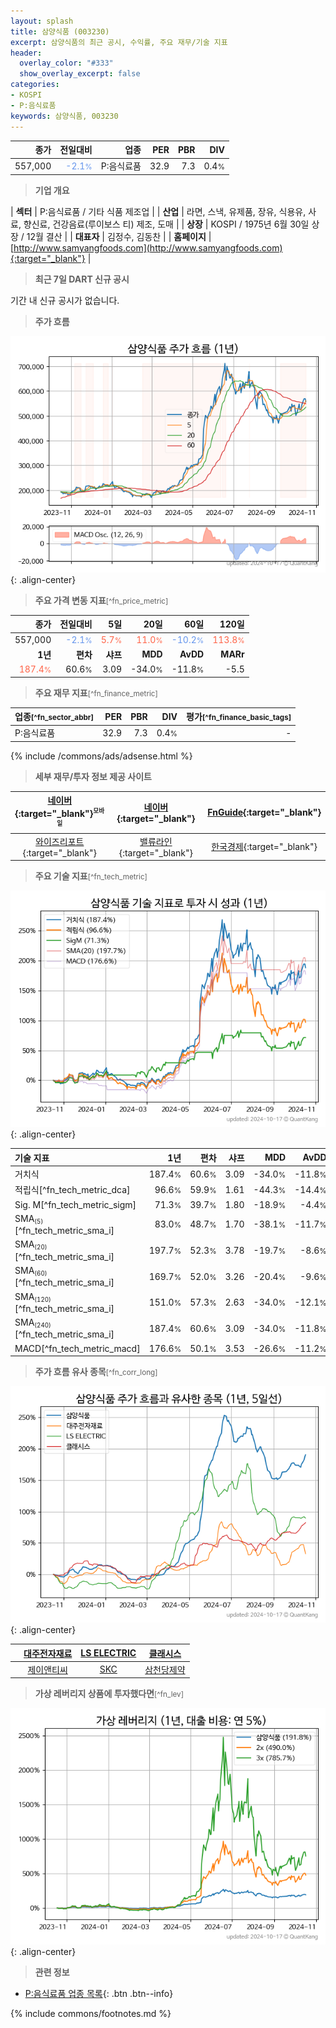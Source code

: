 ```yaml
---
layout: splash
title: 삼양식품 (003230)
excerpt: 삼양식품의 최근 공시, 수익률, 주요 재무/기술 지표
header:
  overlay_color: "#333"
  show_overlay_excerpt: false
categories:
- KOSPI
- P:음식료품
keywords: 삼양식품, 003230
---
```


| **종가** | **전일대비** | **업종** | **PER** | **PBR** | **DIV** |
| -------: | -----------: | -------: | ------: | ------: | ------: |
| 557,000 | <span style="color: cornflowerblue">-2.1<small>%</small></span> | P:음식료품 | 32.9 | 7.3 | 0.4<small>%</small> |

<!-- more -->


> **기업 개요**<a id="company"></a>

| <span style="white-space:nowrap;">**섹터**</span> | P:음식료품 / 기타 식품 제조업 |
| <span style="white-space:nowrap;">**산업**</span> | 라면, 스낵, 유제품, 장유, 식용유, 사료, 향신료, 건강음료(루이보스 티) 제조, 도매 |
| <span style="white-space:nowrap;">**상장**</span> | KOSPI / 1975년 6월 30일 상장 / 12월 결산 |
| <span style="white-space:nowrap;">**대표자**</span> | 김정수, 김동찬 |
| <span style="white-space:nowrap;">**홈페이지**</span> | [http://www.samyangfoods.com](http://www.samyangfoods.com){:target="_blank"} |


> **최근 7일 DART 신규 공시**<a id="dart"></a>

기간 내 신규 공시가 없습니다.


> **주가 흐름**<a id="price"></a>

![003230](/stock/images/003230.png){: .align-center}


> **주요 가격 변동 지표**<small>[^fn_price_metric]</small>

| **종가** | **전일대비** | **5일** | **20일** | **60일** | **120일** |
| -------: | -----------: | ------: | -------: | -------: | --------: |
| 557,000 | <span style="color: cornflowerblue">-2.1<small>%</small></span> | <span style="color: tomato">5.7<small>%</small></span> | <span style="color: tomato">11.0<small>%</small></span> | <span style="color: cornflowerblue">-10.2<small>%</small></span> | <span style="color: tomato">113.8<small>%</small></span> |
| **1년** | **편차** | **샤프** | **MDD** | **AvDD** | **MARr** |
| <span style="color: tomato">187.4<small>%</small></span> | 60.6<small>%</small> | 3.09 | -34.0<small>%</small> | -11.8<small>%</small> | -5.5 |


> **주요 재무 지표**<small>[^fn_finance_metric]</small>

| **업종**<small>[^fn_sector_abbr]</small> | **PER** | **PBR** | **DIV** | **평가**<small>[^fn_finance_basic_tags]</small> |
| :--------------------------------------- | ------: | ------: | ------: | ----------------------------------------------: |
| P:음식료품 | 32.9 | 7.3 | 0.4<small>%</small> | - |



{% include /commons/ads/adsense.html %}

> **세부 재무/투자 정보 제공 사이트**

| [네이버](https://m.stock.naver.com/domestic/stock/003230/finance/summary){:target="_blank"}<sup><small>모바일</small></sup> | [네이버](https://finance.naver.com/item/coinfo.naver?code=003230){:target="_blank"} | [FnGuide](https://comp.fnguide.com/SVO2/ASP/SVD_Invest.asp?gicode=A003230&MenuYn=Y){:target="_blank"} |
| :---: | :---: | :---: |
| [와이즈리포트](https://comp.wisereport.co.kr/company/c1040001.aspx?cmp_cd=003230){:target="_blank"} | [밸류라인](https://www.valueline.co.kr/finance/summary/003230){:target="_blank"} | [한국경제](https://markets.hankyung.com/stock/003230/financial-summary){:target="_blank"} |


> **주요 기술 지표**<small>[^fn_tech_metric]</small>


![003230](/stock/images/003230_tech.png){: .align-center}

| **기술 지표** | **1년** | **편차** | **샤프** | **MDD** | **AvDD** |
| :------------ | ------: | -----------: | -------: | ------: | -------: |
| 거치식 | 187.4<small>%</small> | 60.6<small>%</small> | 3.09 | -34.0<small>%</small> | -11.8<small>%</small> |
| 적립식[^fn_tech_metric_dca] | 96.6<small>%</small> | 59.9<small>%</small> | 1.61 | -44.3<small>%</small> | -14.4<small>%</small> |
| Sig. M[^fn_tech_metric_sigm] | 71.3<small>%</small> | 39.7<small>%</small> | 1.80 | -18.9<small>%</small> | -4.4<small>%</small> |
| SMA<small><sub>(5)</sub></small>[^fn_tech_metric_sma_i] | 83.0<small>%</small> | 48.7<small>%</small> | 1.70 | -38.1<small>%</small> | -11.7<small>%</small> |
| SMA<small><sub>(20)</sub></small>[^fn_tech_metric_sma_i] | 197.7<small>%</small> | 52.3<small>%</small> | 3.78 | -19.7<small>%</small> | -8.6<small>%</small> |
| SMA<small><sub>(60)</sub></small>[^fn_tech_metric_sma_i] | 169.7<small>%</small> | 52.0<small>%</small> | 3.26 | -20.4<small>%</small> | -9.6<small>%</small> |
| SMA<small><sub>(120)</sub></small>[^fn_tech_metric_sma_i] | 151.0<small>%</small> | 57.3<small>%</small> | 2.63 | -34.0<small>%</small> | -12.1<small>%</small> |
| SMA<small><sub>(240)</sub></small>[^fn_tech_metric_sma_i] | 187.4<small>%</small> | 60.6<small>%</small> | 3.09 | -34.0<small>%</small> | -11.8<small>%</small> |
| MACD[^fn_tech_metric_macd] | 176.6<small>%</small> | 50.1<small>%</small> | 3.53 | -26.6<small>%</small> | -11.2<small>%</small> |


> **주가 흐름 유사 종목**<a id="corr"></a><small>[^fn_corr_long]</small>

![003230](/stock/images/003230_corr.png){: .align-center}

|       | [대주전자재료](/078600/) | [LS ELECTRIC](/010120/) | [클래시스](/214150/) |
| :---: | :------------------------------------: | :------------------------------------: | :------------------------------------: |
|       | [제이앤티씨](/204270/) | [SKC](/011790/) | [삼천당제약](/000250/) |


> **가상 레버리지 상품에 투자했다면**<a id="2x"></a><small>[^fn_lev]</small>

![003230](/stock/images/003230_2x.png){: .align-center}


> **관련 정보**

- [P:음식료품 업종 목록](/stats/sector/kospi_업종_음식료품_종목/){: .btn .btn--info}

{% include commons/footnotes.md %}